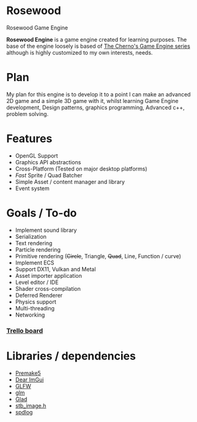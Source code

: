 # Rosewood
Rosewood Game Engine

**Rosewood Engine** is a game engine created for learning purposes. The base of the engine loosely is based of [The Cherno's Game Engine series](https://www.youtube.com/watch?v=JxIZbV_XjAs&list=PLlrATfBNZ98dC-V-N3m0Go4deliWHPFwT) although is highly customized to my own interests, needs.

# Plan
My plan for this engine is to develop it to a point I can make an advanced 2D game and a simple 3D game with it, whilst learning Game Engine development, Design patterns, graphics programming, Advanced c++, problem solving.

# Features
* OpenGL Support
* Graphics API abstractions
* Cross-Platform (Tested on major desktop platforms)
* *Fast* Sprite / Quad Batcher
* Simple Asset / content manager and library
* Event system

# Goals / To-do
* Implement sound library
* Serialization
* Text rendering
* Particle rendering
* Primitive rendering (~~Circle~~, Triangle, ~~Quad~~, Line, Function / curve)
* Implement ECS
* Support DX11, Vulkan and Metal
* Asset importer application
* Level editor / IDE
* Shader cross-compilation
* Deferred Renderer
* Physics support
* Multi-threading
* Networking

### **[Trello board](https://trello.com/b/bTRVKkrL/rosewood-engine)**

# Libraries / dependencies
* [Premake5](https://github.com/premake/premake-core)
* [Dear ImGui](https://github.com/ocornut/imgui)
* [GLFW](https://github.com/glfw/glfw)
* [glm](https://github.com/g-truc/glm)
* [Glad](https://glad.dav1d.de/)
* [stb_image.h](https://github.com/nothings/stb/blob/master/stb_image.h)
* [spdlog](https://github.com/gabime/spdlog)
